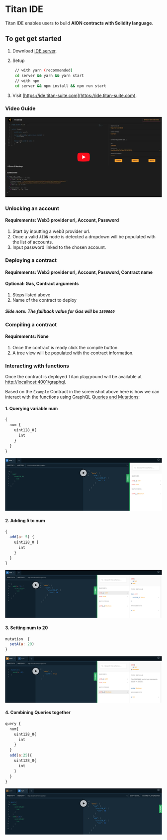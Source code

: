 # Titan IDE

Titan IDE enables users to build **AION contracts with Solidity language**.

## To get get started

1. Download [IDE server](https://github.com/titan-suite/ide/releases).

2. Setup

   ```sh
    // with yarn (recommended)
    cd server && yarn && yarn start
    // with npm
    cd server && npm install && npm run start
   ```

3. Visit [https://ide.titan-suite.com](https://ide.titan-suite.com).

### Video Guide

[![Titan IDE](images/video_screenshot.png)](https://www.youtube.com/watch?v=dqfeFvpOUMA 'Titan IDE')

### Unlocking an account

#### Requirements: Web3 provider url, Account, Password

1. Start by inputting a web3 provider url.
2. Once a valid `AION` node is detected a dropdown will be populated with the list of accounts.
3. Input password linked to the chosen account.

### Deploying a contract

#### Requirements: Web3 provider url, Account, Password, Contract name

#### Optional: Gas, Contract arguments

1. Steps listed above
2. Name of the contract to deploy

##### Side note: The fallback value for Gas will be `1500000`

### Compiling a contract

#### Requirements: None

1. Once the contract is ready click the compile button.
2. A tree view will be populated with the contract information.

### Interacting with functions

Once the contract is deployed Titan playground will be available at [http://localhost:4001/graphql](http://localhost:4001/graphql).

Based on the `Example` Contract in the screenshot above here is how we can interact with the functions using GraphQL [Queries and Mutations](https://graphql.org/learn/queries/):

#### 1. Querying variable num

```javascript
{
  num {
    uint128_0{
      int
    }
  }
}
```

![Num](images/num.png)

#### 2. Adding 5 to num

```javascript
{
  add(a: 5) {
    uint128_0 {
      int
    }
  }
}
```

![Add](images/add.png)

#### 3. Setting num to 20

```javascript
mutation  {
  setA(a: 20)
}
```

![Set](images/setA.png)

#### 4. Combining Queries together

```javascript
query {
  num{
    uint128_0{
      int
    }
  }
  add(a:25){
    uint128_0{
      int
    }
  }
}
```

![Combined](images/combined.png)
